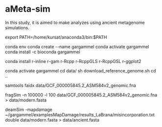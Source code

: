 # aMeta-sim
In this study, it is aimed to make analyzes using ancient metagenome simulations.


export PATH=/home/kursat/anaconda3/bin:$PATH

conda env
conda create --name gargammel
conda activate gargammel
conda install -c bioconda gargammel

conda install r-inline r-gam r-Rcpp r-RcppGLS r-RcppGSL r-ggplot2

conda activate gargammel
cd data/
sh download_reference_genome.sh
cd ..

samtools faidx data/GCF_000005845.2_ASM584v2_genomic.fna

fragSim -n 100000 -l 100 data/GCF_000005845.2_ASM584v2_genomic.fna  > data/modern.fasta

deamSim -mapdamage ~/gargammel/examplesMapDamage/results_LaBrana/misincorporation.txt double data/modern.fasta > data/ancient.fasta
